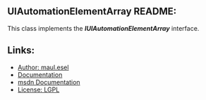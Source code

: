 ## UIAutomationElementArray README:
This class implements the ***IUIAutomationElementArray*** interface.

## Links:
* [Author: maul.esel](https://github.com/maul-esel)
* [Documentation](http://maul-esel.github.com/COM-Classes/AHK_Lv1.1/UIAutomationElementArray)
* [msdn Documentation](http://msdn.microsoft.com/en-us/library/windows/desktop/ee671426)
* [License: LGPL](http://www.gnu.org/licenses/lgpl-2.1.txt)